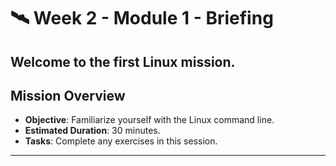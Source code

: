 # 🛰️ Week 2 - Module 1 - Briefing

## Welcome to the first Linux mission.

## Mission Overview
  - **Objective**: Familiarize yourself with the Linux command line.
  - **Estimated Duration**: 30 minutes.
  - **Tasks**: Complete any exercises in this session.
---
